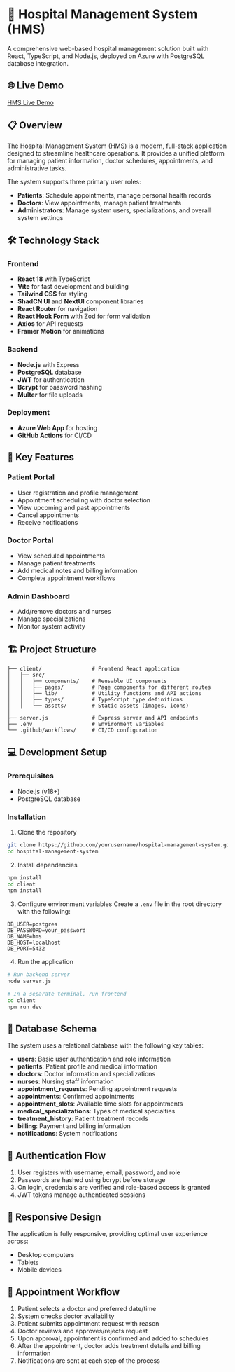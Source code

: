 # 🏥 Hospital Management System (HMS)

A comprehensive web-based hospital management solution built with React, TypeScript, and Node.js, deployed on Azure with PostgreSQL database integration.

## 🌐 Live Demo

[HMS Live Demo](https://frontendv1.azurewebsites.net)

## 📋 Overview

The Hospital Management System (HMS) is a modern, full-stack application designed to streamline healthcare operations. It provides a unified platform for managing patient information, doctor schedules, appointments, and administrative tasks.

The system supports three primary user roles:
- **Patients**: Schedule appointments, manage personal health records
- **Doctors**: View appointments, manage patient treatments
- **Administrators**: Manage system users, specializations, and overall system settings

## 🛠️ Technology Stack

### Frontend
- **React 18** with TypeScript
- **Vite** for fast development and building
- **Tailwind CSS** for styling
- **ShadCN UI** and **NextUI** component libraries
- **React Router** for navigation
- **React Hook Form** with Zod for form validation
- **Axios** for API requests
- **Framer Motion** for animations

### Backend
- **Node.js** with Express
- **PostgreSQL** database
- **JWT** for authentication
- **Bcrypt** for password hashing
- **Multer** for file uploads

### Deployment
- **Azure Web App** for hosting
- **GitHub Actions** for CI/CD

## 🔑 Key Features

### Patient Portal
- User registration and profile management
- Appointment scheduling with doctor selection
- View upcoming and past appointments
- Cancel appointments
- Receive notifications

### Doctor Portal
- View scheduled appointments
- Manage patient treatments
- Add medical notes and billing information
- Complete appointment workflows

### Admin Dashboard
- Add/remove doctors and nurses
- Manage specializations
- Monitor system activity

## 🏗️ Project Structure

```
├── client/                # Frontend React application
│   ├── src/
│   │   ├── components/    # Reusable UI components
│   │   ├── pages/         # Page components for different routes
│   │   ├── lib/           # Utility functions and API actions
│   │   ├── types/         # TypeScript type definitions
│   │   └── assets/        # Static assets (images, icons)
│
├── server.js              # Express server and API endpoints
├── .env                   # Environment variables
└── .github/workflows/     # CI/CD configuration
```

## 💻 Development Setup

### Prerequisites
- Node.js (v18+)
- PostgreSQL database

### Installation

1. Clone the repository
```bash
git clone https://github.com/yourusername/hospital-management-system.git
cd hospital-management-system
```

2. Install dependencies
```bash
npm install
cd client
npm install
```

3. Configure environment variables
Create a `.env` file in the root directory with the following:
```
DB_USER=postgres
DB_PASSWORD=your_password
DB_NAME=hms
DB_HOST=localhost
DB_PORT=5432
```

4. Run the application
```bash
# Run backend server
node server.js

# In a separate terminal, run frontend
cd client
npm run dev
```

## 🚀 Database Schema

The system uses a relational database with the following key tables:

- **users**: Basic user authentication and role information
- **patients**: Patient profile and medical information
- **doctors**: Doctor information and specializations
- **nurses**: Nursing staff information
- **appointment_requests**: Pending appointment requests
- **appointments**: Confirmed appointments
- **appointment_slots**: Available time slots for appointments
- **medical_specializations**: Types of medical specialties
- **treatment_history**: Patient treatment records
- **billing**: Payment and billing information
- **notifications**: System notifications

## 🔐 Authentication Flow

1. User registers with username, email, password, and role
2. Passwords are hashed using bcrypt before storage
3. On login, credentials are verified and role-based access is granted
4. JWT tokens manage authenticated sessions

## 📱 Responsive Design

The application is fully responsive, providing optimal user experience across:
- Desktop computers
- Tablets
- Mobile devices

## 🔄 Appointment Workflow

1. Patient selects a doctor and preferred date/time
2. System checks doctor availability
3. Patient submits appointment request with reason
4. Doctor reviews and approves/rejects request
5. Upon approval, appointment is confirmed and added to schedules
6. After the appointment, doctor adds treatment details and billing information
7. Notifications are sent at each step of the process
